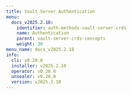 ```yaml
---
title: Vault Server Authentication
menu:
  docs_v2025.2.10:
    identifier: auth-methods-vault-server-crds
    name: Authentication
    parent: vault-server-crds-concepts
    weight: 30
menu_name: docs_v2025.2.10
info:
  cli: v0.20.0
  installer: v2025.2.10
  operator: v0.20.0
  unsealer: v0.20.0
  version: v2025.2.10
---
```


